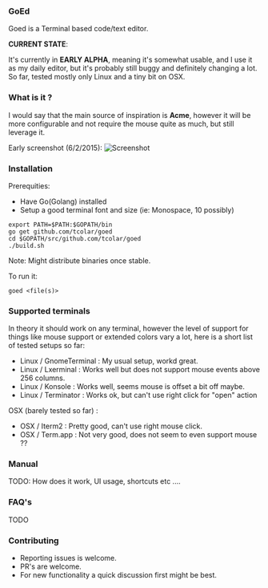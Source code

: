 ### GoEd 
Goed is a Terminal based code/text editor.

**CURRENT STATE**:

It's currently in **EARLY ALPHA**, meaning it's somewhat usable, and I use it as
my daily editor, but it's probably still buggy and definitely changing a lot.
So far, tested mostly only Linux and a tiny bit on OSX.

### What is it ?
I would say that the main source of inspiration is **Acme**, however it will
be more configurable and not require the mouse quite as much, but still leverage it.

Early screenshot (6/2/2015): 
![Screenshot](https://raw.github.com/tcolar/goed/master/screenshot.png)

### Installation
Prerequities: 
- Have Go(Golang) installed
- Setup a good terminal font and size (ie: Monospace, 10 possibly)

```
export PATH=$PATH:$GOPATH/bin
go get github.com/tcolar/goed
cd $GOPATH/src/github.com/tcolar/goed
./build.sh
```

Note: Might distribute binaries once stable.

To run it: 
```
goed <file(s)>
```

### Supported terminals
In theory it should work on any terminal, however the level of support for things 
like mouse support or extended colors vary a lot, here is a short list of tested 
setups so far:

- Linux / GnomeTerminal : My usual setup, workd great.
- Linux / Lxerminal : Works well but does not support mouse events above 256 columns.
- Linux / Konsole : Works well, seems mouse is offset a bit off maybe.
- Linux / Terminator : Works ok, but can't use right click for "open" action

OSX (barely tested so far) :
- OSX / Iterm2 : Pretty good, can't use right mouse click.
- OSX / Term.app : Not very good, does not seem to even support mouse ?? 

### Manual
TODO: How does it work, UI usage, shortcuts etc ....

### FAQ's
TODO

### Contributing
- Reporting issues is welcome.
- PR's are welcome.
- For new functionality a quick discussion first might be best.
    
